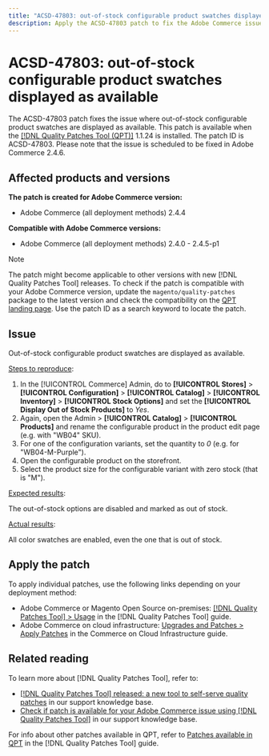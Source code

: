 ```yaml
---
title: "ACSD-47803: out-of-stock configurable product swatches displayed as available"
description: Apply the ACSD-47803 patch to fix the Adobe Commerce issue where out-of-stock configurable product swatches displayed as available.
---
```


# ACSD-47803: out-of-stock configurable product swatches displayed as available

The ACSD-47803 patch fixes the issue where out-of-stock configurable product swatches are displayed as available. This patch is available when the [[!DNL Quality Patches Tool (QPT)]](/help/announcements/adobe-commerce-announcements/magento-quality-patches-released-new-tool-to-self-serve-quality-patches.md) 1.1.24 is installed. The patch ID is ACSD-47803. Please note that the issue is scheduled to be fixed in Adobe Commerce 2.4.6. 

## Affected products and versions

**The patch is created for Adobe Commerce version:**

* Adobe Commerce (all deployment methods) 2.4.4

**Compatible with Adobe Commerce versions:**

* Adobe Commerce (all deployment methods) 2.4.0 - 2.4.5-p1

>[!NOTE]
>
>The patch might become applicable to other versions with new [!DNL Quality Patches Tool] releases. To check if the patch is compatible with your Adobe Commerce version, update the `magento/quality-patches` package to the latest version and check the compatibility on the [QPT landing page](https://experienceleague.adobe.com/tools/commerce-quality-patches/index.html). Use the patch ID as a search keyword to locate the patch.

## Issue

Out-of-stock configurable product swatches are displayed as available.

<u>Steps to reproduce</u>:

1. In the [!UICONTROL Commerce] Admin, do to **[!UICONTROL Stores]** > **[!UICONTROL Configuration]** > **[!UICONTROL Catalog]** > **[!UICONTROL Inventory]** > **[!UICONTROL Stock Options]** and set the **[!UICONTROL Display Out of Stock Products]** to *Yes*.
1. Again, open the Admin > **[!UICONTROL Catalog]** > **[!UICONTROL Products]** and rename the configurable product in the product edit page (e.g. with "WB04" SKU).
1. For one of the configuration variants, set the quantity to *0* (e.g. for "WB04-M-Purple").
1. Open the configurable product on the storefront.
1. Select the product size for the configurable variant with zero stock (that is "M").

<u>Expected results</u>:

The out-of-stock options are disabled and marked as out of stock.

<u>Actual results</u>:

All color swatches are enabled, even the one that is out of stock.

## Apply the patch

To apply individual patches, use the following links depending on your deployment method:

* Adobe Commerce or Magento Open Source on-premises: [[!DNL Quality Patches Tool] > Usage](https://experienceleague.adobe.com/docs/commerce-operations/tools/quality-patches-tool/usage.html) in the [!DNL Quality Patches Tool] guide.
* Adobe Commerce on cloud infrastructure: [Upgrades and Patches > Apply Patches](https://experienceleague.adobe.com/docs/commerce-cloud-service/user-guide/develop/upgrade/apply-patches.html) in the Commerce on Cloud Infrastructure guide.

## Related reading

To learn more about [!DNL Quality Patches Tool], refer to:

* [[!DNL Quality Patches Tool] released: a new tool to self-serve quality patches](/help/announcements/adobe-commerce-announcements/magento-quality-patches-released-new-tool-to-self-serve-quality-patches.md) in our support knowledge base.
* [Check if patch is available for your Adobe Commerce issue using [!DNL Quality Patches Tool]](/help/support-tools/patches-available-in-qpt-tool/check-patch-for-magento-issue-with-magento-quality-patches.md) in our support knowledge base.

For info about other patches available in QPT, refer to [Patches available in QPT](https://experienceleague.adobe.com/tools/commerce-quality-patches/index.html) in the [!DNL Quality Patches Tool] guide.